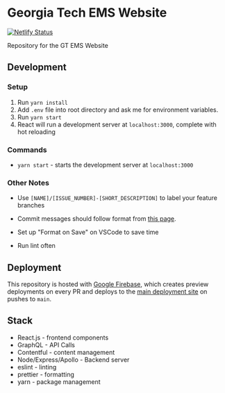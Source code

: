 # Georgia Tech EMS Website
[![Netlify Status](https://api.netlify.com/api/v1/badges/c92e0b08-4598-4e1e-8ff6-839af847ba01/deploy-status)](https://app.netlify.com/sites/gt-ems/deploys)

Repository for the GT EMS Website
## Development

### Setup

1. Run `yarn install`
2. Add `.env` file into root directory and ask me for environment variables.
3. Run `yarn start`
4. React will run a development server at `localhost:3000`, complete with hot reloading

### Commands

- `yarn start` - starts the development server at `localhost:3000`

### Other Notes

- Use `[NAME]/[ISSUE_NUMBER]-[SHORT_DESCRIPTION]` to label your feature branches

- Commit messages should follow format from [this page](https://www.conventionalcommits.org/en/v1.0.0/).

- Set up "Format on Save" on VSCode to save time

- Run lint often

## Deployment

This repository is hosted with [Google Firebase](https://firebase.google.com/), which creates preview deployments on every PR and deploys to the [main deployment site](https://gt-ems-b08c9.web.app/) on pushes to `main`.

## Stack

- React.js - frontend components
- GraphQL - API Calls
- Contentful - content management
- Node/Express/Apollo - Backend server
- eslint - linting
- prettier - formatting
- yarn - package management
